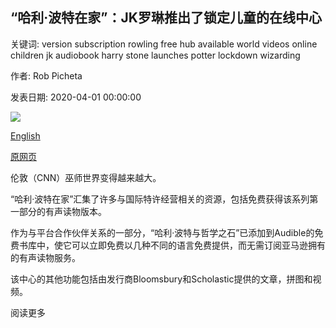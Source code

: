 ## “哈利·波特在家”：JK罗琳推出了锁定儿童的在线中心

关键词: version subscription rowling free hub available world videos online children jk audiobook harry stone launches potter lockdown wizarding

作者: Rob Picheta

发表日期: 2020-04-01 00:00:00

![](https://cdn.cnn.com/cnnnext/dam/assets/170623104155-harry-potter-books-super-tease.jpg)

[English](%27Harry%20Potter%20at%20Home%27%3A%20JK%20Rowling%20launches%20online%20hub%20for%20children%20in%20lockdown.md)

[原网页](https://edition.cnn.com/2020/04/01/world/harry-potter-at-home-hub-jk-rowling-scli-intl-gbr/index.html)

伦敦（CNN）巫师世界变得越来越大。

“哈利·波特在家”汇集了许多与国际特许经营相关的资源，包括免费获得该系列第一部分的有声读物版本。

作为与平台合作伙伴关系的一部分，“哈利·波特与哲学之石”已添加到Audible的免费书库中，使它可以立即免费以几种不同的语言免费提供，而无需订阅亚马逊拥有的有声读物服务。

该中心的其他功能包括由发行商Bloomsbury和Scholastic提供的文章，拼图和视频。

阅读更多